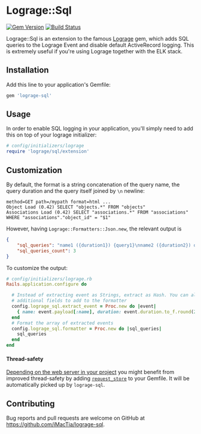 # Lograge::Sql

[![Gem Version](https://badge.fury.io/rb/lograge-sql.svg)](https://badge.fury.io/rb/lograge-sql)
[![Build Status](https://travis-ci.org/iMacTia/lograge-sql.svg)](https://travis-ci.org/iMacTia/lograge-sql)

Lograge::Sql is an extension to the famous [Lograge](https://github.com/roidrage/lograge) gem, which adds SQL queries to the Lograge Event and disable default ActiveRecord logging.
This is extremely useful if you're using Lograge together with the ELK stack.

## Installation

Add this line to your application's Gemfile:

```ruby
gem 'lograge-sql'
```

## Usage

In order to enable SQL logging in your application, you'll simply need to add this on top of your lograge initializer:

```ruby
# config/initializers/lograge
require 'lograge/sql/extension'
```

## Customization

By default, the format is a string concatenation of the query name, the query duration and the query itself joined by `\n` newline:

```
method=GET path=/mypath format=html ...
Object Load (0.42) SELECT "objects.*" FROM "objects"
Associations Load (0.42) SELECT "associations.*" FROM "associations" WHERE "associations"."object_id" = "$1"
```

However, having `Lograge::Formatters::Json.new`, the relevant output is

```json
{
    "sql_queries": "name1 ({duration1}) {query1}\nname2 ({duration2}) query2 ...",
    "sql_queries_count": 3
}
```

To customize the output:

```ruby
# config/initializers/lograge.rb
Rails.application.configure do

  # Instead of extracting event as Strings, extract as Hash. You can also extract
  # additional fields to add to the formatter
  config.lograge_sql.extract_event = Proc.new do |event|
    { name: event.payload[:name], duration: event.duration.to_f.round(2), sql: event.payload[:sql] }
  end
  # Format the array of extracted events
  config.lograge_sql.formatter = Proc.new do |sql_queries|
    sql_queries
  end
end
```

#### Thread-safety

[Depending on the web server in your project](https://github.com/steveklabnik/request_store#the-problem) you might benefit from improved thread-safety by adding [`request_store`](https://github.com/steveklabnik/request_store) to your Gemfile. It will be automatically picked up by `lograge-sql`.

## Contributing

Bug reports and pull requests are welcome on GitHub at https://github.com/iMacTia/lograge-sql.

